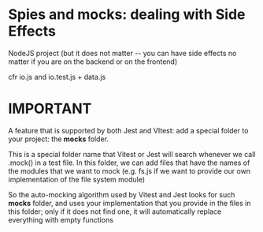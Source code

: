 # Spies and mocks: dealing with Side Effects

NodeJS project (but it does not matter -- you can have side effects no matter if you are on the backend or on the frontend)

cfr io.js and io.test.js + data.js

# IMPORTANT
A feature that is supported by both Jest and VItest: add a special folder to your project: the **__mocks__** folder.

This is a special folder name that Vitest or Jest will search whenever we call .mock() in a test file.
In this folder, we can add files that have the names of the modules that we want to mock (e.g. fs.js if we want to provide our own implementation of the file system module)

So the auto-mocking algorithm used by Vitest and Jest looks for such __mocks__ folder, and uses your implementation that you provide in the files in this folder; only if it does not find one, it will automatically replace everything with empty functions